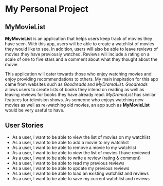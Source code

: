 # My Personal Project

## MyMovieList

**MyMovieList** is an application that helps users keep track of movies they have seen. With this app, users will be 
able to create a watchlist of movies they would like to see. In addition, users will also be able to leave reviews of 
movies they have previously watched. Reviews will include a rating on a scale of one to five stars and a comment about 
what they thought about the movie.

This application will cater towards those who enjoy watching movies and enjoy providing recommendations to others. My
main inspiration for this app came from websites such as *Goodreads* and *MyDramaList*. *Goodreads* allows users to create
lists of books they intend on reading as well as leaving reviews for books they have already read. *MyDramaList* has
similar features for television shows. As someone who enjoys watching new movies as well as re-watching old movies, an
app such as **MyMovieList** would be very useful to have.

## User Stories

- As a user, I want to be able to view the list of movies on my watchlist
- As a user, I want to be able to add a movie to my watchlist
- As a user, I want to be able to remove a movie to my watchlist 
- As a user, I want to be able to view the list of movies I have reviewed
- As a user, I want to be able to write a review (rating & comment)
- As a user, I want to be able to read my previous reviews
- As a user, I want to be able to update my previous reviews
- As a user, I want to be able to load an existing watchlist and reviews
- As a user, I want to be able to save my current watchlist and reviews